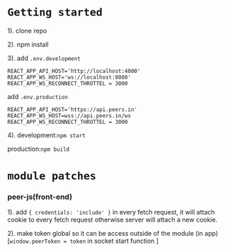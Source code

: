 # `Getting started`

1). clone repo

2). npm install

3). add `.env.development `

```
REACT_APP_API_HOST='http://localhost:4000'
REACT_APP_WS_HOST='ws://localhost:8080'
REACT_APP_WS_RECONNECT_THROTTEL = 3000
```
add `.env.production `

```
REACT_APP_API_HOST='https://api.peers.in'
REACT_APP_WS_HOST=wss://api.peers.in/ws
REACT_APP_WS_RECONNECT_THROTTEL = 3000
```
4). development:```npm start```

production:```npm build```


# `module patches`

### peer-js(front-end)
1). add `{ credentials: 'include' }` in every fetch request,  it will attach cookie to every fetch request otherwise server will attach a new cookie.

2). make token global so it can be access outside of the module (in app)[```window.peerToken = token``` in socket start function ]
